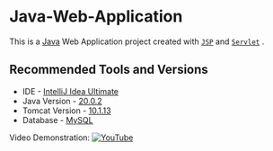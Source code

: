 # Java-Web-Application

This is a [Java](https://www.oracle.com/java/) Web Application project created with [`JSP`](https://www.oracle.com/java/technologies/jspt.html) and [`Servlet`](https://www.oracle.com/java/technologies/java-servlet-tec.html) .

## Recommended Tools and Versions

- IDE - [IntelliJ Idea Ultimate](https://www.jetbrains.com/idea/download/download-thanks.html?platform=windows)  
- Java Version - [20.0.2](https://download.oracle.com/java/20/archive/jdk-20.0.2_windows-x64_bin.exe) 
- Tomcat Version - [10.1.13](https://drive.google.com/file/d/1zO0vtSOtE-Y8NHQbLVx8MWzkZV8a1Blf/view?usp=sharing)
- Database - [MySQL](https://www.mysql.com/)

Video Demonstration: <a href="https://youtu.be/JWyT6T8ESxc">![YouTube](https://img.shields.io/badge/YouTube-%23FF0000.svg?style=for-the-badge&logo=YouTube&logoColor=white)</a><br/>
